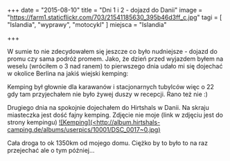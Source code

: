 +++
date = "2015-08-10"
title = "Dni 1 i 2 - dojazd do Danii"
image = "https://farm1.staticflickr.com/703/21541185630_395b46d3ff_c.jpg"
tagi = [ "Islandia", "wyprawy", "motocykl" ]
miejsca = "Islandia"

+++

W sumie to nie zdecydowałem się jeszcze co było nudniejsze - dojazd do promu czy sama podróż promem. Jako, że dzień przed wyjazdem byłem na weselu (wróciłem o 3 nad ranem) to pierwszego dnia udało mi się dojechać w okolice Berlina na jakiś wiejski kemping:</p>

Kemping był głownie dla karawanów i stacjonarnych tubylców więc o 22 gdy tam przyjechałem nie było żywej duszy w recepcji. Rano też nie :)

Drugiego dnia na spokojnie dojechałem do Hirtshals w Danii. Na skraju miasteczka jest dość fajny kemping. Zdjęcie nie moje (link w zdjęciu jest do strony kempingu)
[![Kemping](<http://album.hirtshals-camping.de/albums/userpics/10001/DSC_0017~0.jpg)](http://album.hirtshals-camping.de/albums/userpics/10001/DSC_0017~0.jpg)

Cała droga to ok 1350km od mojego domu. Ciężko by to było to na raz przejechać ale o tym później...
